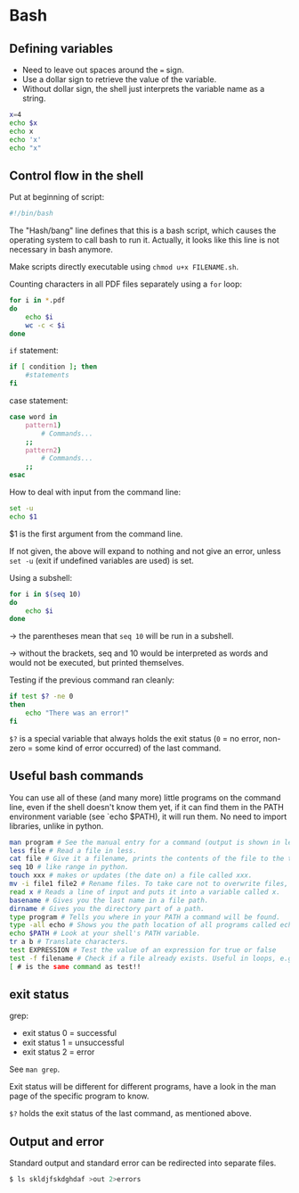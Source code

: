 
# Bash

## Defining variables

- Need to leave out spaces around the `=` sign.
- Use a dollar sign to retrieve the value of the variable.
- Without dollar sign, the shell just interprets the variable name as a string.

```sh
x=4
echo $x
echo x
echo 'x'
echo "x"
```

## Control flow in the shell

Put at beginning of script:

```sh
#!/bin/bash
```

The "Hash/bang" line defines that this is a bash script, which causes the
operating system to call bash to run it. Actually, it looks like this line
is not necessary in bash anymore.

Make scripts directly executable using `chmod u+x FILENAME.sh`.


Counting characters in all PDF files separately using a `for` loop:

```sh
for i in *.pdf
do
	echo $i
	wc -c < $i
done
```

`if` statement:

```sh
if [ condition ]; then
	#statements
fi
```

case statement:
```sh
case word in
    pattern1)
        # Commands...
    ;;
    pattern2)
        # Commands...
    ;;
esac
```

How to deal with input from the command line:

```sh
set -u
echo $1
```

$1 is the first argument from the command line.

If not given, the above will expand to nothing and not give an error,
unless `set -u` (exit if undefined variables are used) is set.

Using a subshell:

```sh
for i in $(seq 10)
do
	echo $i
done
```

-> the parentheses mean that `seq 10` will be run in a subshell.

-> without the brackets, seq and 10 would be interpreted as words and would not be executed, but printed themselves.

Testing if the previous command ran cleanly:

```sh
if test $? -ne 0
then
	echo "There was an error!"
fi
```

`$?` is a special variable that always holds the exit status (`0` = no
error, non-zero = some kind of error occurred) of the last command.

## Useful bash commands

You can use all of these (and many more) little programs on the command
line, even if the shell doesn't know them yet, if it can find them in the
PATH environment variable (see `echo $PATH), it will run them. No need to
import libraries, unlike in python.

```sh
man program # See the manual entry for a command (output is shown in less).
less file # Read a file in less.
cat file # Give it a filename, prints the contents of the file to the terminal. Can then pipe the contents to the next program.
seq 10 # like range in python.
touch xxx # makes or updates (the date on) a file called xxx.
mv -i file1 file2 # Rename files. To take care not to overwrite files, use -i to make it interactive.
read x # Reads a line of input and puts it into a variable called x.
basename # Gives you the last name in a file path.
dirname # Gives you the directory part of a path.
type program # Tells you where in your PATH a command will be found.
type -all echo # Shows you the path location of all programs called echo.
echo $PATH # Look at your shell's PATH variable.
tr a b # Translate characters.
test EXPRESSION # Test the value of an expression for true or false
test -f filename # Check if a file already exists. Useful in loops, e.g. when renaming files
[ # is the same command as test!! 
```

## exit status

grep:

* exit status 0 = successful
* exit status 1 = unsuccessful
* exit status 2 = error

See `man grep`.

Exit status will be different for different programs, have a look in the man page
of the specific program to know.

`$?` holds the exit status of the last command, as mentioned above.

## Output and error

Standard output and standard error can be redirected into separate files.

```sh
$ ls skldjfskdghdaf >out 2>errors
```
